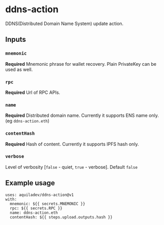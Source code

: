 # ddns-action
DDNS(Distributed Domain Name System) update action.

## Inputs

### `mnemonic`

**Required** Mnemonic phrase for wallet recovery. Plain PrivateKey can be used as well.

### `rpc`

**Required** Url of RPC APIs.

### `name`

**Required** Distributed domain name. Currently it supports ENS name only. (eg `ddns-action.eth`)

### `contentHash`

**Required** Hash of content. Currently it supports IPFS hash only.

### `verbose`

Level of verbosity [`false` - quiet, `true` - verbose]. Default `false`

## Example usage

```
uses: aquiladev/ddns-action@v1
with:
  mnemonic: ${{ secrets.MNEMONIC }}
  rpc: ${{ secrets.RPC }}
  name: ddns-action.eth
  contentHash: ${{ steps.upload.outputs.hash }}
```